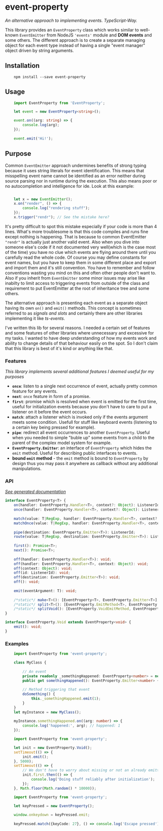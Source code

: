 # event-property

_An alternative approach to implementing events. TypeScript-Way._

This library provides an `EventProperty` class which works
similar to well-known `EventEmitter` from NodeJS `'events'` 
module and __DOM events__ and some others. The different approach
is to create a separate managing object for each event type instead
of having a single "event manager" object driven by string arguments.

## Installation
```
    npm install --save event-property
```

## Usage
```typescript
    import EventProperty from 'EventProperty';

    let event = new EventProperty<string>();

    event.on((arg: string) => {
        console.log(arg);
    });
    
    event.emit('Hi!');

```

## Purpose
Common `EventEmitter` approach undermines benefits of strong typing
because it uses string literals for event identification. This means that
misspelling event name cannot be identified as an error neither during 
source parsing nor in runtime during the execution. This also means
poor or no autocompletion and intelligence for ide. Look at this example:

```typescript

    let x = new EventEmitter();
    x.on("render", () => {
        console.log("rendering stuff");
    });
    x.trigger("rendr"); // See the mistake here?

```

It's pretty difficult to spot this mistake especially if your code is more
than 4 lines. What's more troublesome is that this code compiles and runs 
fine except nothing is happening. That is because to common EventEmitter
`"rendr"` is actually just another valid event. Also when you dive into
someone else's code if it not documented very well(which is the case most
of the time) you have no clue which events are flying around there until
you carefully read the whole code. Of course you may define constants for
event names, but you have to keep them in some different place and
export and import them and it's still convention. You have to remember
and follow conventions wasting you mind on this and often other people
don't want to. Also if you inherit from `EventEmitter` some minor issues
may arise like inabilty to limit access to triggering events from
outside of the class and requirement to put EventEmitter at the root
of inheritance tree and some others.

The alternative approach is presenting each event as a separate object
having its own `on()` and `emit()` methods.
This concept is sometimes referred to as _signals and slots_ and certainly
there are other libraries implementing it like _ts-events_. 

I've written
this lib for several reasons. I needed a certain set of features and some
features of other libraries where unnecessary and excessive for my tasks.
I wanted to have deep understanding of how my events work and ability to
change details of that behaviour easily on the spot. So I don't claim that
this library is best of it's kind or anything like that.

### Features
_This library implements several additional features I deemed useful for my purposes_

- __`once`__: listen to a single next occurrence of event, actually pretty common feature for any events.
- __`next`__: `once` feature in form of a promise.
- __`first`__: promise which is resolved when event is emitted for the first time, useful for
    initialization events because you don't have to care to put a listener on it before the event occurs.
- __`match`__: attach a listener which is invoked only if the events argument meets some condition.
    Usefull for stuff like keyboard events (listening to a certain key being pressed for example).
- __`pipe`__: redirect all event occurrences to another `EventProperty`. Useful when you needed to simple
    "buble up" some events from a child to the parent of the complex model system for example.
- __`EventProperty.Emitter`__: an interface of `EventProperty` which hides the `emit` method. Useful
    for describing public interfaces to events.
- __bound `emit` method__ - the `emit` method is bound to `EventProperty` by design thus you may
    pass it anywhere as callback without any additional manipulations.


### API

_[See generated documentation](docs/index.html)_
```typescript
interface EventProperty<T> {
    on(handler: EventProperty.Handler<T>, context?: Object): ListenerId;
    once(handler: EventProperty.Handler<T>, context?: Object): ListenerId;
    
    match(value: T|RegExp, handler: EventProperty.Handler<T>, context?: Object): ListenerId;
    matchOnce(value: T|RegExp, handler: EventProperty.Handler<T>, context?: Object): ListenerId;
    
    pipe(destination: EventProperty.Emitter<T>): ListenerId;
    route(value: T|RegExp, destination: EventProperty.Emitter<T>): ListenerId;
    
    first(): Promise<T>;
    next(): Promise<T>;
    
    off(handler: EventProperty.Handler<T>): void;
    off(handler: EventProperty.Handler<T>, context: Object): void;
    off(context: Object): void;
    off(id: ListenerId): void;
    off(destination: EventProperty.Emitter<T>): void;
    off(): void;
    
    emit(eventArgument: T): void;
    
    /*static*/ make<T>(): [EventProperty<T>, EventProperty.Emitter<T>];
    /*static*/ split<T>(): [EventProperty.EmitMethod<T>, EventProperty.Emitter<T>];
    /*static*/ splitVoid(): [EventProperty.VoidEmitMethod, EventProperty.Emitter<void>];
}

interface EventProperty.Void extends EventProperty<void> {
    emit(): void;
}
```


### Examples
```typescript
    import EventProperty from 'event-property';

    class MyClass {
        
        // An event
        private readonly _somethingHappened: EventProperty<number> = new EventProperty<number>();
        public get somethingHappened(): EventProperty.Emitter<number> { return this._somethingHappened; }
        
        // Method triggering that event
        doSomething() {
            this._somethingHappened.emit(1);
        }
    }
    let myInstance = new MyClass();
    
    myInstance.somethingHappened.on((arg: number) => {
        console.log('happened:', arg); // happened: 1
    });
```

```typescript
    import EventProperty from 'event-property';

    let init = new EventProperty.Void();
    setTimeout(() => {
        init.emit();
    }, 5000);
    setTimeout(() => {
        // We don't have to worry about missing or not an already emitted 'init' event.
        init.first.then(() => {
            console.log('Doing stuff reliably after initialization');
        });
    }, Math.floor(Math.random() * 10000));
```

```typescript
    import EventProperty from 'event-property';

    let keyPressed = new EventProperty();
    
    window.onkeydown = keyPressed.emit;
    
    keyPressed.match({keyCode: 27}, () => console.log('Escape pressed'));
```











